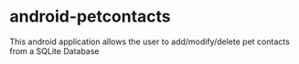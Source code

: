 # android-petcontacts
This android application allows the user to add/modify/delete pet contacts from a SQLite Database 
